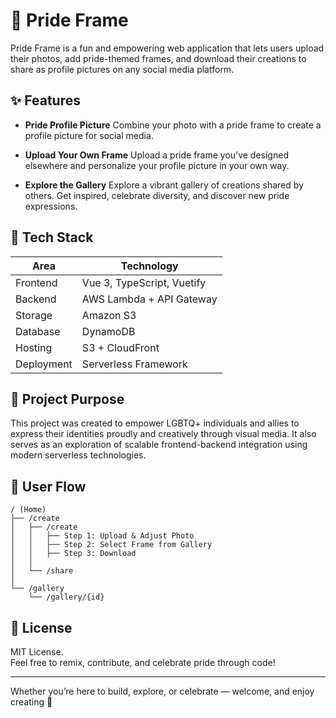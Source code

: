 # 🌈 Pride Frame

Pride Frame is a fun and empowering web application that lets users upload their photos, add pride-themed frames, and download their creations to share as profile pictures on any social media platform.

## ✨ Features

- **Pride Profile Picture**
  Combine your photo with a pride frame to create a profile picture for social media.

- **Upload Your Own Frame**
  Upload a pride frame you’ve designed elsewhere and personalize your profile picture in your own way.

- **Explore the Gallery**
  Explore a vibrant gallery of creations shared by others. Get inspired, celebrate diversity, and discover new pride expressions.

## 🚀 Tech Stack

| Area        | Technology            |
|-------------|------------------------|
| Frontend    | Vue 3, TypeScript, Vuetify |
| Backend     | AWS Lambda + API Gateway |
| Storage     | Amazon S3              |
| Database    | DynamoDB      |
| Hosting     | S3 + CloudFront                       |
| Deployment  | Serverless Framework  |


## 🧠 Project Purpose

This project was created to empower LGBTQ+ individuals and allies to express their identities proudly and creatively through visual media.
It also serves as an exploration of scalable frontend-backend integration using modern serverless technologies.

## 📸 User Flow

```plaintext
/ (Home)
├── /create
│   ├── /create
│   │   ├── Step 1: Upload & Adjust Photo
│   │   ├── Step 2: Select Frame from Gallery
│   │   ├── Step 3: Download
│   │
│   └── /share
│
└── /gallery
    └── /gallery/{id}
```

## 📄 License

MIT License.  
Feel free to remix, contribute, and celebrate pride through code!

---

Whether you’re here to build, explore, or celebrate — welcome, and enjoy creating 🌈